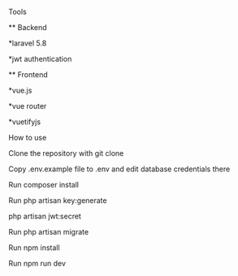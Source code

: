 <p>Tools</p>

<p> ** Backend
    
</p>
<p> 
  *laravel 5.8
</p>
<p> 
  *jwt authentication
</p>

<p> ** Frontend
    
</p>
<p> 
  *vue.js
</p>
<p> 
  *vue router
</p>
<p> 
  *vuetifyjs
</p>


<p>How to use</p>

<p>Clone the repository with git clone</p>

<p>Copy .env.example file to .env and edit database credentials there</p>

<p>Run composer install</p>

<p>Run php artisan key:generate</p>

<p>php artisan jwt:secret</p>

<p>Run php artisan migrate</p>
 
<p>Run npm install</p>

<p>Run npm run dev</p>



